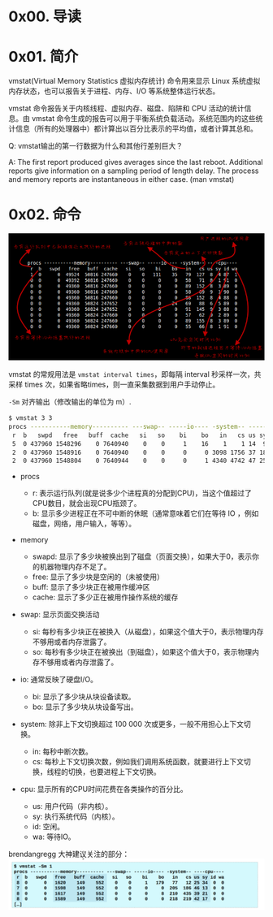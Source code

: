 # 0x00. 导读

# 0x01. 简介

vmstat(Virtual Memory Statistics 虚拟内存统计) 命令用来显示 Linux 系统虚拟内存状态，也可以报告关于进程、内存、I/O 等系统整体运行状态。

vmstat 命令报告关于内核线程、虚拟内存、磁盘、陷阱和 CPU 活动的统计信息。由 vmstat 命令生成的报告可以用于平衡系统负载活动。系统范围内的这些统计信息（所有的处理器中）都计算出以百分比表示的平均值，或者计算其总和。


Q: vmstat输出的第一行数据为什么和其他行差别巨大？

A: The first report produced gives averages since the last reboot. Additional reports give information on a sampling period of length delay. The process and memory reports are instantaneous in either case. (man vmstat)

# 0x02. 命令

![brendangregg](../../pic/linux/vmstat1.png)

vmstat 的常规用法是 `vmstat interval times`，即每隔 interval 秒采样一次，共采样 times 次，如果省略times，则一直采集数据到用户手动停止。

`-Sm` 对齐输出（修改输出的单位为 m）.

```bash
$ vmstat 3 3
procs -----------memory---------- ---swap-- -----io---- -system-- ------cpu-----
 r  b   swpd   free   buff  cache   si   so    bi    bo   in   cs us sy id wa st
 5  0 437960 1548296    0 7640940    0    0     1    16    1    1 14  9 77  0  0
 2  0 437960 1548916    0 7640940    0    0     0     0 3098 1756 37 18 46  0  0
 2  0 437960 1548804    0 7640944    0    0     0     1 4340 4742 47 25 28  0  0
```

- procs
    - r: 表示运行队列(就是说多少个进程真的分配到CPU)，当这个值超过了CPU数目，就会出现CPU瓶颈了。
    - b: 显示多少进程正在不可中断的休眠（通常意味着它们在等待 IO ，例如磁盘，网络，用户输入，等等）。 

- memory
    - swapd: 显示了多少块被换出到了磁盘（页面交换），如果大于0，表示你的机器物理内存不足了。 
    - free: 显示了多少块是空闲的（未被使用） 
    - buff: 显示了多少块正在被用作缓冲区
    - cache: 显示了多少正在被用作操作系统的缓存

- swap: 显示页面交换活动
    - si: 每秒有多少块正在被换入（从磁盘），如果这个值大于0，表示物理内存不够用或者内存泄露了。
    - so: 每秒有多少块正在被换出（到磁盘），如果这个值大于0，表示物理内存不够用或者内存泄露了。

- io: 通常反映了硬盘I/O。 
    - bi: 显示了多少块从块设备读取。 
    - bo: 显示了多少块从块设备写出。 

- system: 除非上下文切换超过 100 000 次或更多，一般不用担心上下文切换。 
    - in: 每秒中断次数。 
    - cs: 每秒上下文切换次数，例如我们调用系统函数，就要进行上下文切换，线程的切换，也要进程上下文切换。 

- cpu: 显示所有的CPU时间花费在各类操作的百分比。 
    - us: 用户代码（非内核）。 
    - sy: 执行系统代码（内核）。 
    - id: 空闲。 
    - wa: 等待IO。 

brendangregg 大神建议关注的部分：  
![brendangregg](../../pic/linux/vmstat.png)